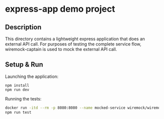 # express-app demo project

## Description

This directory contains a lightweight express application that does an external API call.
For purposes of testing the complete service flow, wiremock-captain is used to mock the external
API call.

## Setup & Run

Launching the application:

```shell
npm install
npm run dev
```

Running the tests:

```bash
docker run -itd --rm -p 8080:8080 --name mocked-service wiremock/wiremock:3.9.1 --verbose
npm run test
```
